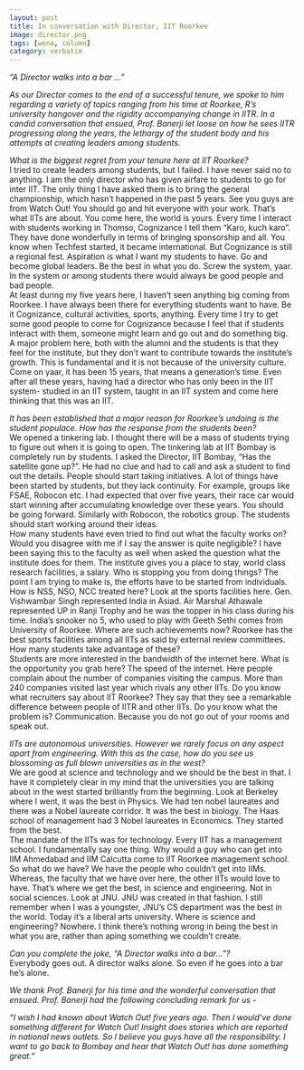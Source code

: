 ```yaml
---
layout: post
title: In conversation with Director, IIT Roorkee
image: director.png
tags: [wona, column]
category: verbatim
---
```


_“A Director walks into a bar …”_

_As our Director comes to the end of a successful tenure, we spoke to him regarding a variety of topics ranging from his time at Roorkee, R’s university hangover and the rigidity accompanying change in IITR. In a candid conversation that ensued, Prof. Banerji let loose on how he sees IITR progressing along the years, the lethargy of the student body and his attempts at creating leaders among students._

*What is the biggest regret from your tenure here at IIT Roorkee?*  
I tried to create leaders among students, but I failed. I have never said no to anything. I am the only director who has given airfare to students to go for inter IIT. The only thing I have asked them is to bring the general championship, which hasn’t happened in the past 5 years. See you guys are from Watch Out! You should go and hit everyone with your work. That’s what IITs are about. You come here, the world is yours. Every time I interact with students working in Thomso, Cognizance I tell them “Karo, kuch karo”. They have done wonderfully in terms of bringing sponsorship and all. You know when Techfest started, it became international. But Cognizance is still a regional fest. Aspiration is what I want my students to have. Go and become global leaders. Be the best in what you do. Screw the system, yaar. In the system or among students there would always be good people and bad people.  
At least during my five years here, I haven’t seen anything big coming from Roorkee. I have always been there for everything students want to have. Be it Cognizance, cultural activities, sports, anything. Every time I try to get some good people to come for Cognizance because I feel that if students interact with them, someone might learn and go out and do something big. A major problem here, both with the alumni and the students is that they feel for the institute, but they don’t want to contribute towards the institute’s growth. This is fundamental and it is not because of the university culture. Come on yaar, it has been 15 years, that means a generation’s time. Even after all these years, having had a director who has only been in the IIT system- studied in an IIT system, taught in an IIT system and come here thinking that this was an IIT.

*It has been established that a major reason for Roorkee’s undoing is the student populace. How has the response from the students been?*  
We opened a tinkering lab. I thought there will be a mass of students trying to figure out when it is going to open. The tinkering lab at IIT Bombay is completely run by students. I asked the Director, IIT Bombay, “Has the satellite gone up?”. He had no clue and had to call and ask a student to find out the details. People should start taking initiatives. A lot of things have been started by students, but they lack continuity. For example, groups like FSAE, Robocon etc. I had expected that over five years, their race car would start winning after accumulating knowledge over these years. You should be going forward. Similarly with Robocon, the robotics group. The students should start working around their ideas.  
How many students have even tried to find out what the faculty works on? Would you disagree with me if I say the answer is quite negligible? I have been saying this to the faculty as well when asked the question what the institute does for them. The institute gives you a place to stay, world class research facilities, a salary. Who is stopping you from doing things? The point I am trying to make is, the efforts have to be started from individuals.  
How is NSS, NSO, NCC treated here? Look at the sports facilities here. Gen. Vishwambar Singh represented India in Asiad. Air Marshal Athawale represented UP in Ranji Trophy and he was the topper in his class during his time. India’s snooker no 5, who used to play with Geeth Sethi comes from University of Roorkee. Where are such achievements now? Roorkee has the best sports facilities among all IITs as said by external review committees. How many students take advantage of these?  
Students are more interested in the bandwidth of the internet here. What is the opportunity you grab here? The speed of the internet. Here people complain about the number of companies visiting the campus. More than 240 companies visited last year which rivals any other IITs. Do you know what recruiters say about IIT Roorkee? They say that they see a remarkable difference between people of IITR and other IITs. Do you know what the problem is? Communication. Because you do not go out of your rooms and speak out.

*IITs are autonomous universities. However we rarely focus on any aspect apart from engineering. With this as the case, how do you see us blossoming as full blown universities as in the west?*  
We are good at science and technology and we should be the best in that. I have it completely clear in my mind that the universities you are talking about in the west started brilliantly from the beginning. Look at Berkeley where I went, it was the best in Physics. We had ten nobel laureates and there was a Nobel laureate corridor. It was the best in biology. The Haas school of management had 3 Nobel laureates in Economics. They started from the best.   
The mandate of the IITs was for technology. Every IIT has a management school. I fundamentally say one thing. Why would a guy who can get into IIM Ahmedabad and IIM Calcutta come to IIT Roorkee management school. So what do we have? We have the people who couldn’t get into IIMs. Whereas, the faculty that we have over here, the other IITs would love to have. That’s where we get the best, in science and engineering. Not in social sciences. Look at JNU. JNU was created in that fashion. I still remember when I was a youngster, JNU’s CS department was the best in the world. Today it’s a liberal arts university. Where is science and engineering? Nowhere. I think there’s nothing wrong in being the best in what you are, rather than aping something we couldn’t create.

*Can you complete the joke, “A Director walks into a bar…”?*  
Everybody goes out. A director walks alone. So even if he goes into a bar he’s alone.

_We thank Prof. Banerji for his time and the wonderful conversation that ensued. Prof. Banerji had the following concluding remark for us -_

_“I wish I had known about Watch Out! five years ago. Then I would’ve done something different for Watch Out! Insight does stories which are reported in national news outlets. So I believe you guys have all the responsibility. I want to go back to Bombay and hear that Watch Out! has done something great.”_

